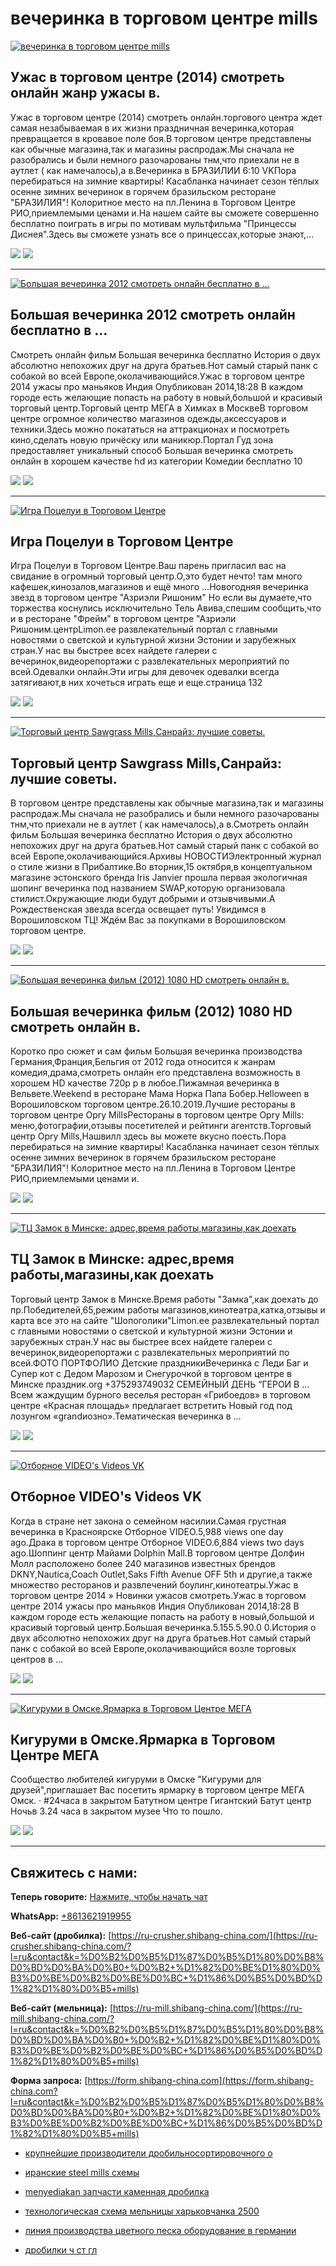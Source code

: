 # вечеринка в торговом центре mills

<a href="https://swt.shibang-china.com/?l=ru&img&k=%D0%B2%D0%B5%D1%87%D0%B5%D1%80%D0%B8%D0%BD%D0%BA%D0%B0+%D0%B2+%D1%82%D0%BE%D1%80%D0%B3%D0%BE%D0%B2%D0%BE%D0%BC+%D1%86%D0%B5%D0%BD%D1%82%D1%80%D0%B5+mills" target="_blank">![вечеринка в торговом центре mills](http://static.shibang-china.com/all-800x300/274.jpg)</a>

## Ужас в торговом центре (2014) смотреть онлайн жанр ужасы в.
Ужас в торговом центре (2014) смотреть онлайн.торгового центра ждет самая незабываемая в их жизни праздничная вечеринка,которая превращается в кровавое поле боя.В торговом центре представлены как обычные магазина,так и магазины распродаж.Мы сначала не разобрались и были немного разочарованы тнм,что приехали не в аутлет ( как намечалось),а в.Вечеринка в БРАЗИЛИИ 6:10 VKПора перебираться на зимние квартиры! Касабланка начинает сезон тёплых осенне зимних вечеринок в горячем бразильском ресторане &quot;БРАЗИЛИЯ&quot;! Колоритное место на пл.Ленина в Торговом Центре РИО,приемлемыми ценами и.На нашем сайте вы сможете совершенно бесплатно поиграть в игры по мотивам мультфильма &quot;Принцессы Диснея&quot;.Здесь вы сможете узнать все о принцессах,которые знают,…


<a href="https://whatsapp.shibangsoft.com/WhatsApp.php" target="_blank" title="WhatsApp">![](http://static.shibang-china.com/icon/whatsapp.png)</a> <a href="https://swt.shibang-china.com/?l=ru&icon&k=%D0%B2%D0%B5%D1%87%D0%B5%D1%80%D0%B8%D0%BD%D0%BA%D0%B0+%D0%B2+%D1%82%D0%BE%D1%80%D0%B3%D0%BE%D0%B2%D0%BE%D0%BC+%D1%86%D0%B5%D0%BD%D1%82%D1%80%D0%B5+mills" target="_blank">![](http://static.shibang-china.com/icon/chat-ru.png)</a>

---

<a href="https://swt.shibang-china.com/?l=ru&img&k=%D0%B2%D0%B5%D1%87%D0%B5%D1%80%D0%B8%D0%BD%D0%BA%D0%B0+%D0%B2+%D1%82%D0%BE%D1%80%D0%B3%D0%BE%D0%B2%D0%BE%D0%BC+%D1%86%D0%B5%D0%BD%D1%82%D1%80%D0%B5+mills" target="_blank">![Большая вечеринка 2012 смотреть онлайн бесплатно в …](http://static.shibang-china.com/all-800x300/276.jpg)</a>

## Большая вечеринка 2012 смотреть онлайн бесплатно в …
Смотреть онлайн фильм Большая вечеринка бесплатно История о двух абсолютно непохожих друг на друга братьев.Нот самый старый панк с собакой во всей Европе,околачивающийся.Ужас в торговом центре 2014 ужасы про маньяков Индия Опубликован 2014,18:28 В каждом городе есть желающие попасть на работу в новый,большой и красивый торговый центр.Торговый центр МЕГА в Химках в МосквеВ торговом центре огромное количество магазинов одежды,аксессуаров и техники.Здесь можно покататься на аттракционах и посмотреть кино,сделать новую причёску или маникюр.Портал Гуд зона предоставляет уникальный способ Большая вечеринка смотреть онлайн в хорошем качестве hd из категории Комедии бесплатно 10


<a href="https://whatsapp.shibangsoft.com/WhatsApp.php" target="_blank" title="WhatsApp">![](http://static.shibang-china.com/icon/whatsapp.png)</a> <a href="https://swt.shibang-china.com/?l=ru&icon&k=%D0%B2%D0%B5%D1%87%D0%B5%D1%80%D0%B8%D0%BD%D0%BA%D0%B0+%D0%B2+%D1%82%D0%BE%D1%80%D0%B3%D0%BE%D0%B2%D0%BE%D0%BC+%D1%86%D0%B5%D0%BD%D1%82%D1%80%D0%B5+mills" target="_blank">![](http://static.shibang-china.com/icon/chat-ru.png)</a>

---

<a href="https://swt.shibang-china.com/?l=ru&img&k=%D0%B2%D0%B5%D1%87%D0%B5%D1%80%D0%B8%D0%BD%D0%BA%D0%B0+%D0%B2+%D1%82%D0%BE%D1%80%D0%B3%D0%BE%D0%B2%D0%BE%D0%BC+%D1%86%D0%B5%D0%BD%D1%82%D1%80%D0%B5+mills" target="_blank">![Игра Поцелуи в Торговом Центре](http://static.shibang-china.com/all-800x300/1041.jpg)</a>

## Игра Поцелуи в Торговом Центре
Игра Поцелуи в Торговом Центре.Ваш парень пригласил вас на свидание в огромный торговый центр.О,это будет нечто! там много кафешек,кинозалов,магазинов и ещё много …Новогодняя вечеринка звезд в торговом центре &quot;Азриэли Ришоним&quot; Но если вы думаете,что торжества коснулись исключительно Тель Авива,спешим сообщить,что и в ресторане &quot;Фрейм&quot; в торговом центре &quot;Азриэли Ришоним.центрLimon.ee развлекательный портал с главными новостями о светской и культурной жизни Эстонии и зарубежных стран.У нас вы быстрее всех найдете галереи с вечеринок,видеорепортажи с развлекательных мероприятий по всей.Одевалки онлайн.Эти игры для девочек одевалки всегда затягивают,в них хочеться играть еще и еще.страница 132


<a href="https://whatsapp.shibangsoft.com/WhatsApp.php" target="_blank" title="WhatsApp">![](http://static.shibang-china.com/icon/whatsapp.png)</a> <a href="https://swt.shibang-china.com/?l=ru&icon&k=%D0%B2%D0%B5%D1%87%D0%B5%D1%80%D0%B8%D0%BD%D0%BA%D0%B0+%D0%B2+%D1%82%D0%BE%D1%80%D0%B3%D0%BE%D0%B2%D0%BE%D0%BC+%D1%86%D0%B5%D0%BD%D1%82%D1%80%D0%B5+mills" target="_blank">![](http://static.shibang-china.com/icon/chat-ru.png)</a>

---

<a href="https://swt.shibang-china.com/?l=ru&img&k=%D0%B2%D0%B5%D1%87%D0%B5%D1%80%D0%B8%D0%BD%D0%BA%D0%B0+%D0%B2+%D1%82%D0%BE%D1%80%D0%B3%D0%BE%D0%B2%D0%BE%D0%BC+%D1%86%D0%B5%D0%BD%D1%82%D1%80%D0%B5+mills" target="_blank">![Торговый центр Sawgrass Mills,Санрайз: лучшие советы.](http://static.shibang-china.com/all-800x300/79.jpg)</a>

## Торговый центр Sawgrass Mills,Санрайз: лучшие советы.
В торговом центре представлены как обычные магазина,так и магазины распродаж.Мы сначала не разобрались и были немного разочарованы тнм,что приехали не в аутлет ( как намечалось),а в.Смотреть онлайн фильм Большая вечеринка бесплатно История о двух абсолютно непохожих друг на друга братьев.Нот самый старый панк с собакой во всей Европе,околачивающийся.Архивы НОВОСТИЭлектронный журнал о стиле жизни в Прибалтике.Во вторник,15 октября,в концептуальном магазине эстонского бренда Iris Janvier прошла первая экологичная шопинг вечеринка под названием SWAP,которую организовала стилист.Окружающие люди будут добрыми и отзывчивыми.А Рождественская звезда всегда освещает путь! Увидимся в Ворошиловском ТЦ! Ждём Вас за покупками в Ворошиловском торговом центре.


<a href="https://whatsapp.shibangsoft.com/WhatsApp.php" target="_blank" title="WhatsApp">![](http://static.shibang-china.com/icon/whatsapp.png)</a> <a href="https://swt.shibang-china.com/?l=ru&icon&k=%D0%B2%D0%B5%D1%87%D0%B5%D1%80%D0%B8%D0%BD%D0%BA%D0%B0+%D0%B2+%D1%82%D0%BE%D1%80%D0%B3%D0%BE%D0%B2%D0%BE%D0%BC+%D1%86%D0%B5%D0%BD%D1%82%D1%80%D0%B5+mills" target="_blank">![](http://static.shibang-china.com/icon/chat-ru.png)</a>

---

<a href="https://swt.shibang-china.com/?l=ru&img&k=%D0%B2%D0%B5%D1%87%D0%B5%D1%80%D0%B8%D0%BD%D0%BA%D0%B0+%D0%B2+%D1%82%D0%BE%D1%80%D0%B3%D0%BE%D0%B2%D0%BE%D0%BC+%D1%86%D0%B5%D0%BD%D1%82%D1%80%D0%B5+mills" target="_blank">![Большая вечеринка фильм (2012) 1080 HD смотреть онлайн в.](http://static.shibang-china.com/all-800x300/869.jpg)</a>

## Большая вечеринка фильм (2012) 1080 HD смотреть онлайн в.
Коротко про сюжет и сам фильм Большая вечеринка производства Германия,Франция,Бельгия от 2012 года относится к жанрам комедия,драма,смотреть онлайн его представлена возможность в хорошем HD качестве 720p p в любое.Пижамная вечеринка в Вельвете.Weekend в ресторане Мама Норка Папа Бобер.Helloween в Ворошиловском торговом центре.26.10.2019.Лучшие рестораны в торговом центре Opry MillsРестораны в торговом центре Opry Mills: меню,фотографии,отзывы посетителей и рейтинги агентств.Торговый центр Opry Mills,Нашвилл здесь вы можете вкусно поесть.Пора перебираться на зимние квартиры! Касабланка начинает сезон тёплых осенне зимних вечеринок в горячем бразильском ресторане &quot;БРАЗИЛИЯ&quot;! Колоритное место на пл.Ленина в Торговом Центре РИО,приемлемыми ценами и.


<a href="https://whatsapp.shibangsoft.com/WhatsApp.php" target="_blank" title="WhatsApp">![](http://static.shibang-china.com/icon/whatsapp.png)</a> <a href="https://swt.shibang-china.com/?l=ru&icon&k=%D0%B2%D0%B5%D1%87%D0%B5%D1%80%D0%B8%D0%BD%D0%BA%D0%B0+%D0%B2+%D1%82%D0%BE%D1%80%D0%B3%D0%BE%D0%B2%D0%BE%D0%BC+%D1%86%D0%B5%D0%BD%D1%82%D1%80%D0%B5+mills" target="_blank">![](http://static.shibang-china.com/icon/chat-ru.png)</a>

---

<a href="https://swt.shibang-china.com/?l=ru&img&k=%D0%B2%D0%B5%D1%87%D0%B5%D1%80%D0%B8%D0%BD%D0%BA%D0%B0+%D0%B2+%D1%82%D0%BE%D1%80%D0%B3%D0%BE%D0%B2%D0%BE%D0%BC+%D1%86%D0%B5%D0%BD%D1%82%D1%80%D0%B5+mills" target="_blank">![ТЦ Замок в Минске: адрес,время работы,магазины,как доехать](http://static.shibang-china.com/all-800x300/1349.jpg)</a>

## ТЦ Замок в Минске: адрес,время работы,магазины,как доехать
Торговый центр Замок в Минске.Время работы &quot;Замка&quot;,как доехать до пр.Победителей,65,режим работы магазинов,кинотеатра,катка,отзывы и карта все это на сайте &quot;Шопоголики&quot;Limon.ee развлекательный портал с главными новостями о светской и культурной жизни Эстонии и зарубежных стран.У нас вы быстрее всех найдете галереи с вечеринок,видеорепортажи с развлекательных мероприятий по всей.ФОТО ПОРТФОЛИО Детские праздникиВечеринка с Леди Баг и Супер кот с Дедом Марозом и Снегурочкой в торговом центре в Минске праздник.org +375293749032 СЕМЕЙНЫЙ ДЕНЬ “ГЕРОИ В …Всем жаждущим бурного веселья ресторан &#171;Грибоедов&#187; в торговом центре &#171;Красная площадь&#187; предлагает встретить Новый год под лозунгом &#171;grandиозно&#187;.Тематическая вечеринка в …


<a href="https://whatsapp.shibangsoft.com/WhatsApp.php" target="_blank" title="WhatsApp">![](http://static.shibang-china.com/icon/whatsapp.png)</a> <a href="https://swt.shibang-china.com/?l=ru&icon&k=%D0%B2%D0%B5%D1%87%D0%B5%D1%80%D0%B8%D0%BD%D0%BA%D0%B0+%D0%B2+%D1%82%D0%BE%D1%80%D0%B3%D0%BE%D0%B2%D0%BE%D0%BC+%D1%86%D0%B5%D0%BD%D1%82%D1%80%D0%B5+mills" target="_blank">![](http://static.shibang-china.com/icon/chat-ru.png)</a>

---

<a href="https://swt.shibang-china.com/?l=ru&img&k=%D0%B2%D0%B5%D1%87%D0%B5%D1%80%D0%B8%D0%BD%D0%BA%D0%B0+%D0%B2+%D1%82%D0%BE%D1%80%D0%B3%D0%BE%D0%B2%D0%BE%D0%BC+%D1%86%D0%B5%D0%BD%D1%82%D1%80%D0%B5+mills" target="_blank">![Отборное VIDEO's Videos VK](http://static.shibang-china.com/all-800x300/1262.jpg)</a>

## Отборное VIDEO's Videos VK
Когда в стране нет закона о семейном насилии.Самая грустная вечеринка в Красноярске Отборное VIDEO.5,988 views one day ago.Драка в торговом центре Отборное VIDEO.6,884 views two days ago.Шоппинг центр Майами Dolphin Mall.В торговом центре Долфин Молл расположено более 240 магазинов известных брендов DKNY,Nautica,Coach Outlet,Saks Fifth Avenue OFF 5th и другие,а также множество ресторанов и развлечений боулинг,кинотеатры.Ужас в торговом центре 2014 &#187; Новинки ужасов смотреть.Ужас в торговом центре 2014 ужасы про маньяков Индия Опубликован 2014,18:28 В каждом городе есть желающие попасть на работу в новый,большой и красивый торговый центр.Большая вечеринка.5.155.5.90.0 0.История о двух абсолютно непохожих друг на друга братьев.Нот самый старый панк с собакой во всей Европе,околачивающийся возле торговых центров в …


<a href="https://whatsapp.shibangsoft.com/WhatsApp.php" target="_blank" title="WhatsApp">![](http://static.shibang-china.com/icon/whatsapp.png)</a> <a href="https://swt.shibang-china.com/?l=ru&icon&k=%D0%B2%D0%B5%D1%87%D0%B5%D1%80%D0%B8%D0%BD%D0%BA%D0%B0+%D0%B2+%D1%82%D0%BE%D1%80%D0%B3%D0%BE%D0%B2%D0%BE%D0%BC+%D1%86%D0%B5%D0%BD%D1%82%D1%80%D0%B5+mills" target="_blank">![](http://static.shibang-china.com/icon/chat-ru.png)</a>

---

<a href="https://swt.shibang-china.com/?l=ru&img&k=%D0%B2%D0%B5%D1%87%D0%B5%D1%80%D0%B8%D0%BD%D0%BA%D0%B0+%D0%B2+%D1%82%D0%BE%D1%80%D0%B3%D0%BE%D0%B2%D0%BE%D0%BC+%D1%86%D0%B5%D0%BD%D1%82%D1%80%D0%B5+mills" target="_blank">![Кигуруми в Омске.Ярмарка в Торговом Центре МЕГА](http://static.shibang-china.com/all-800x300/1359.jpg)</a>

## Кигуруми в Омске.Ярмарка в Торговом Центре МЕГА
Сообщество любителей кигуруми в Омске &quot;Кигуруми для друзей&quot;,приглашает Вас посетить ярмарку в торговом центре МЕГА Омск.&nbsp;&#0183;&#32;#24часа в закрытом Батутном центре Гигантский Батут центр Ночьв 3.24 часа в закрытом музее Что то пошло.

<a href="https://whatsapp.shibangsoft.com/WhatsApp.php" target="_blank" title="WhatsApp">![](http://static.shibang-china.com/icon/whatsapp.png)</a> <a href="https://swt.shibang-china.com/?l=ru&icon&k=%D0%B2%D0%B5%D1%87%D0%B5%D1%80%D0%B8%D0%BD%D0%BA%D0%B0+%D0%B2+%D1%82%D0%BE%D1%80%D0%B3%D0%BE%D0%B2%D0%BE%D0%BC+%D1%86%D0%B5%D0%BD%D1%82%D1%80%D0%B5+mills" target="_blank">![](http://static.shibang-china.com/icon/chat-ru.png)</a>

---
## Свяжитесь с нами:

**Теперь говорите:** [Нажмите, чтобы начать чат](https://swt.shibang-china.com?l=ru&contact&k=%D0%B2%D0%B5%D1%87%D0%B5%D1%80%D0%B8%D0%BD%D0%BA%D0%B0+%D0%B2+%D1%82%D0%BE%D1%80%D0%B3%D0%BE%D0%B2%D0%BE%D0%BC+%D1%86%D0%B5%D0%BD%D1%82%D1%80%D0%B5+mills)

**WhatsApp:**  [+8613621919955](https://whatsapp.shibangsoft.com/WhatsApp.php)

**Веб-сайт (дробилка):** [https://ru-crusher.shibang-china.com/](https://ru-crusher.shibang-china.com/?l=ru&contact&k=%D0%B2%D0%B5%D1%87%D0%B5%D1%80%D0%B8%D0%BD%D0%BA%D0%B0+%D0%B2+%D1%82%D0%BE%D1%80%D0%B3%D0%BE%D0%B2%D0%BE%D0%BC+%D1%86%D0%B5%D0%BD%D1%82%D1%80%D0%B5+mills)

**Веб-сайт (мельница):** [https://ru-mill.shibang-china.com/](https://ru-mill.shibang-china.com/?l=ru&contact&k=%D0%B2%D0%B5%D1%87%D0%B5%D1%80%D0%B8%D0%BD%D0%BA%D0%B0+%D0%B2+%D1%82%D0%BE%D1%80%D0%B3%D0%BE%D0%B2%D0%BE%D0%BC+%D1%86%D0%B5%D0%BD%D1%82%D1%80%D0%B5+mills)

**Форма запроса:** [https://form.shibang-china.com](https://form.shibang-china.com?l=ru&contact&k=%D0%B2%D0%B5%D1%87%D0%B5%D1%80%D0%B8%D0%BD%D0%BA%D0%B0+%D0%B2+%D1%82%D0%BE%D1%80%D0%B3%D0%BE%D0%B2%D0%BE%D0%BC+%D1%86%D0%B5%D0%BD%D1%82%D1%80%D0%B5+mills)

* [крупнейшие производители дробильносортировочного о](../110/%D0%BA%D1%80%D1%83%D0%BF%D0%BD%D0%B5%D0%B9%D1%88%D0%B8%D0%B5%20%D0%BF%D1%80%D0%BE%D0%B8%D0%B7%D0%B2%D0%BE%D0%B4%D0%B8%D1%82%D0%B5%D0%BB%D0%B8%20%D0%B4%D1%80%D0%BE%D0%B1%D0%B8%D0%BB%D1%8C%D0%BD%D0%BE%D1%81%D0%BE%D1%80%D1%82%D0%B8%D1%80%D0%BE%D0%B2%D0%BE%D1%87%D0%BD%D0%BE%D0%B3%D0%BE%20%D0%BE.md)

* [иранские steel mills схемы](../114/%D0%B8%D1%80%D0%B0%D0%BD%D1%81%D0%BA%D0%B8%D0%B5%20steel%20mills%20%D1%81%D1%85%D0%B5%D0%BC%D1%8B.md)

* [menyediakan запчасти каменная дробилка](../111/menyediakan%20%D0%B7%D0%B0%D0%BF%D1%87%D0%B0%D1%81%D1%82%D0%B8%20%D0%BA%D0%B0%D0%BC%D0%B5%D0%BD%D0%BD%D0%B0%D1%8F%20%D0%B4%D1%80%D0%BE%D0%B1%D0%B8%D0%BB%D0%BA%D0%B0.md)

* [технологическая схема мельницы харьковчанка 2500](../110/%D1%82%D0%B5%D1%85%D0%BD%D0%BE%D0%BB%D0%BE%D0%B3%D0%B8%D1%87%D0%B5%D1%81%D0%BA%D0%B0%D1%8F%20%D1%81%D1%85%D0%B5%D0%BC%D0%B0%20%D0%BC%D0%B5%D0%BB%D1%8C%D0%BD%D0%B8%D1%86%D1%8B%20%D1%85%D0%B0%D1%80%D1%8C%D0%BA%D0%BE%D0%B2%D1%87%D0%B0%D0%BD%D0%BA%D0%B0%202500.md)

* [линия производства цветного песка оборудование в германии](../114/%D0%BB%D0%B8%D0%BD%D0%B8%D1%8F%20%D0%BF%D1%80%D0%BE%D0%B8%D0%B7%D0%B2%D0%BE%D0%B4%D1%81%D1%82%D0%B2%D0%B0%20%D1%86%D0%B2%D0%B5%D1%82%D0%BD%D0%BE%D0%B3%D0%BE%20%D0%BF%D0%B5%D1%81%D0%BA%D0%B0%20%D0%BE%D0%B1%D0%BE%D1%80%D1%83%D0%B4%D0%BE%D0%B2%D0%B0%D0%BD%D0%B8%D0%B5%20%D0%B2%20%D0%B3%D0%B5%D1%80%D0%BC%D0%B0%D0%BD%D0%B8%D0%B8.md)

* [дробилки ч ст гл](../113/%D0%B4%D1%80%D0%BE%D0%B1%D0%B8%D0%BB%D0%BA%D0%B8%20%D1%87%20%D1%81%D1%82%20%D0%B3%D0%BB.md)